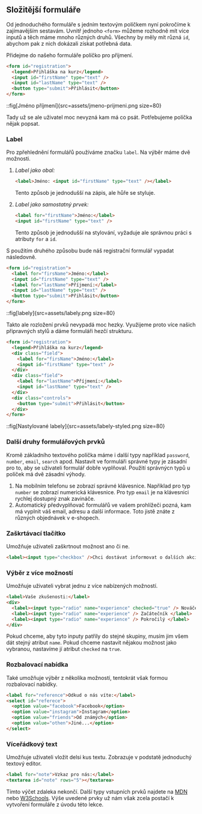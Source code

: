 ## Složitější formuláře

Od jednoduchého formuláře s jedním textovým políčkem nyní pokročíme k zajímavějším sestavám. Uvnitř jednoho `<form>` můžeme rozhodně mít více inputů a těch máme mnoho různých druhů. Všechny by měly mít různá `id`, abychom pak z nich dokázali získat potřebná data.

Přidejme do našeho formuláře políčko pro přijmení.

```html
<form id="registration">
  <legend>Přihláška na kurz</legend>
  <input id="firstName" type="text" />
  <input id="lastName" type="text" />
  <button type="submit">Přihlásit</button>
</form>
```

::fig[Jméno příjmení]{src=assets/jmeno-prijmeni.png size=80}

Tady už se ale uživatel moc nevyzná kam má co psát. Potřebujeme políčka nějak popsat. 

### Label

Pro zpřehlednění formulářů používáme značku `label`. Na výběr máme dvě možnosti.

1. *Label jako obal:*

   ```html
   <label>Jméno: <input id="firstName" type="text" /></label>
   ```

   Tento způsob je jednodušší na zápis, ale hůře se styluje.

1. *Label jako samostatný prvek:*

   ```html
   <label for="firstName">Jméno:</label>
   <input id="firstName" type="text" />
   ```

   Tento způsob je jednodušší na stylování, vyžaduje ale správnou práci s atributy `for` a `id`.

S použitím druhého způsobu bude náš registrační formulář vypadat následovně.

```html
<form id="registration">
  <label for="firsName">Jméno:</label>
  <input id="firstName" type="text" />
  <label for="lastName">Příjmení:</label>
  <input id="lastName" type="text" />
  <button type="submit">Přihlásit</button>
</form>
```

::fig[labely]{src=assets/labely.png size=80}

Takto ale rozložení prvků nevypadá moc hezky. Využijeme proto více našich připravných stylů a dáme formuláři hezčí strukturu.

```html
<form id="registration">
  <legend>Přihláška na kurz</legend>
  <div class="field">
    <label for="firsName">Jméno:</label>
    <input id="firstName" type="text" />
  </div>
  <div class="field">
    <label for="lastName">Příjmení:</label>
    <input id="lastName" type="text" />
  </div>
  <div class="controls">
    <button type="submit">Přihlásit</button>
  </div>
</form>
```

::fig[Nastylované labely]{src=assets/labely-styled.png size=80}

### Další druhy formulářových prvků

Kromě základního textového políčka máme i další typy například `password`, `number`, `email`, `search` apod. Nastavit ve formuláři správné typy je zásadní pro to, aby se uživateli formulář dobře vyplňoval. Použití správnýcn typů u políček má dvě zásadní výhody. 

1. Na mobilním telefonu se zobrazí správné klávesnice. Napřiklad pro typ `number` se zobrazí numerická klávesnice. Pro typ `email` je na klávesnici rychlej dostupný znak zavináče.
1. Automatický předvyplňovač formulářů ve vašem prohlížeči pozná, kam má vyplnit váš email, adresu a další informace. Toto jistě znáte z různých objednávek v e-shopech.

### Zaškrtávací tlačítko

Umožňuje uživateli zaškrtnout možnost ano či ne. 

```html
<label><input type="checkbox" />Chci dostávat informovat o dalších akcích</label>
```

### Výběr z více možností

Umožňuje uživateli vybrat jednu z více nabízených možností.

```html
<label>Vaše zkušenosti:</label>
<div>
  <label><input type="radio" name="experience" checked="true" /> Nováček </label>
  <label><input type="radio" name="experience" /> Začátečník </label>
  <label><input type="radio" name="experience" /> Pokročilý </label>
</div>
```

Pokud chceme, aby tyto inputy patřily do stejné skupiny, musím jim všem dát stejný atribut `name`. Pokud chceme nastavit nějakou možnost jako vybranou, nastavíme jí atribut `checked` na `true`. 

### Rozbalovací nabídka

Také umožňuje výběr z několika možností, tentokrát však formou rozbalovací nabídky.

```html
<label for="reference">Odkud o nás víte:</label>
<select id="referece">
  <option value="facebook">Facebook</option>
  <option value="instagram">Instagram</option>
  <option value="friends">Od známých</option>
  <option value="othen">Jiné...</option>
</select>
```

### Víceřádkový text

Umožňuje uživateli vložit delsi kus textu. Zobrazuje v podstatě jednoduchý textový editor.

```html
<label for="note">Vzkaz pro nás:</label>
<textarea id="note" rows="5"></textarea>
```

Tímto výčet zdaleka nekončí. Další typy vstupních prvků najdete na [MDN](https://developer.mozilla.org/en-US/docs/Web/HTML/Element/input#input_types) nebo [W3Schools](https://www.w3schools.com/html/html_form_input_types.asp). Výše uvedené prvky už nám však zcela postačí k vytvoření formuláře z úvodu této lekce.
